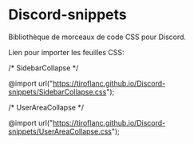 # Discord-snippets
Bibliothèque de morceaux de code CSS pour Discord.

Lien pour importer les feuilles CSS:

/* SidebarCollapse */

@import url("https://tiroflanc.github.io/Discord-snippets/SidebarCollapse.css");

/* UserAreaCollapse */

@import url("https://tiroflanc.github.io/Discord-snippets/UserAreaCollapse.css");
